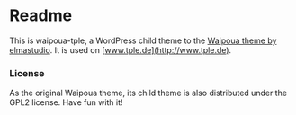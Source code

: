 # Readme
This is waipoua-tple, a WordPress child theme to the [Waipoua theme by elmastudio](http://themes.elmastudio.de/waipoua/). It is used on [www.tple.de](http://www.tple.de).

### License
As the original Waipoua theme, its child theme is also distributed under the GPL2 license. Have fun with it!
